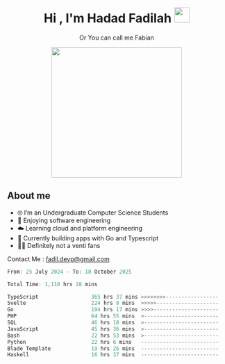 <h1 align="center">Hi , I'm Hadad Fadilah  <img src="https://media.giphy.com/media/hvRJCLFzcasrR4ia7z/giphy.gif" width="35" ></h1>
<p align="center"><span>Or You can call me <span style="font: bold">Fabian</span></p>
<p align="center">
<img src="https://media.tenor.com/78dNivDemDAAAAAi/speech-bubble-venti.gif" width="300"/>    
</p>

##  About me
- 🤓 I’m an Undergraduate Computer Science Students
- 🍰 Enjoying software engineering
- ☁️ Learning cloud and platform engineering
- 🧰 Currently building apps with Go and Typescript 
- 🏃‍♂️ Definitely not a venti fans

Contact Me : fadil.devp@gmail.com

<!--START_SECTION:waka-->

```go
From: 25 July 2024 - To: 18 October 2025

Total Time: 1,110 hrs 28 mins

TypeScript                 365 hrs 37 mins >>>>>>>>-----------------   32.68 %
Svelte                     224 hrs 8 mins  >>>>>--------------------   20.03 %
Go                         194 hrs 17 mins >>>>---------------------   17.37 %
PHP                        64 hrs 55 mins  >------------------------   05.80 %
SQL                        46 hrs 18 mins  >------------------------   04.14 %
JavaScript                 45 hrs 36 mins  >------------------------   04.08 %
Bash                       22 hrs 53 mins  >------------------------   02.05 %
Python                     22 hrs 6 mins   -------------------------   01.98 %
Blade Template             19 hrs 26 mins  -------------------------   01.74 %
Haskell                    16 hrs 37 mins  -------------------------   01.49 %
```

<!--END_SECTION:waka-->




<!--
**Fadil-Tao/Fadil-Tao** is a ✨ _special_ ✨ repository because its `README.md` (this file) appears on your GitHub profile.



